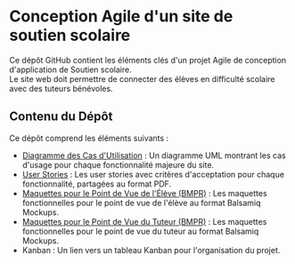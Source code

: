 # Conception Agile d'un site de soutien scolaire

Ce dépôt GitHub contient les éléments clés d'un projet Agile de conception d'application de Soutien scolaire.   
Le site web doit permettre de connecter des élèves en difficulté scolaire avec des tuteurs bénévoles.

## Contenu du Dépôt

Ce dépôt comprend les éléments suivants :

- [Diagramme des Cas d'Utilisation](https://github.com/S0Imyr/Design_Learning-Application/blob/main/P3_01_Diagramme%20cas%20d'utilisation.pdf) : Un diagramme UML montrant les cas d'usage pour chaque fonctionnalité majeure du site.
- [User Stories](https://github.com/S0Imyr/Design_Learning-Application/blob/main/P3_02_User%20Stories.pdf) : Les user stories avec critères d'acceptation pour chaque fonctionnalité, partagées au format PDF.
- [Maquettes pour le Point de Vue de l'Élève (BMPR)](https://github.com/S0Imyr/Design_Learning-Application/blob/main/P3_03_01_Maquettes%20El%C3%A8ve.bmpr) : Les maquettes fonctionnelles pour le point de vue de l'élève au format Balsamiq Mockups.
- [Maquettes pour le Point de Vue du Tuteur (BMPR)](https://github.com/S0Imyr/Design_Learning-Application/blob/main/P3_03_02_Maquettes%20Tuteur.bmpr) : Les maquettes fonctionnelles pour le point de vue du tuteur au format Balsamiq Mockups.
- Kanban : Un lien vers un tableau Kanban pour l'organisation du projet.
